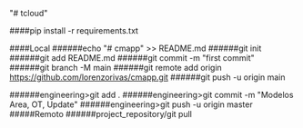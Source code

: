 "# tcloud"

####pip install -r requirements.txt

####Local
######echo "# cmapp" >> README.md
######git init
######git add README.md
######git commit -m "first commit"
######git branch -M main
######git remote add origin https://github.com/lorenzorivas/cmapp.git
######git push -u origin main

######engineering>git add .
######engineering>git commit -m "Modelos Area, OT, Update"
######engineering>git push -u origin master
#####Remoto
######project_repository/git pull

